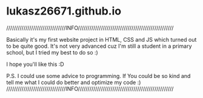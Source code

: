 # lukasz26671.github.io
///////////////////////////////INFO//////////////////////////////////////////////////

Basically it's my first website project in HTML, CSS and JS 
which turned out to be quite good. 
It's not very advanced cuz I'm still a student in a primary school, 
but I tried my best to do so :) 

I hope you'll like this :D

P.S. 
I could use some advice to programming.
If You could be so kind and tell me what I could do better and optimize my code :)
///////////////////////////////INFO//////////////////////////////////////////////////
